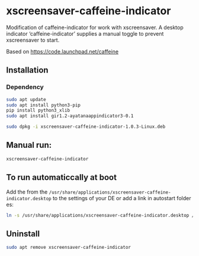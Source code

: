 # xscreensaver-caffeine-indicator

Modification of caffeine-indicator for work with xscreensaver.
A desktop indicator ‘caffeine-indicator’ supplies a manual toggle to prevent xscreensaver to start.

Based on https://code.launchpad.net/caffeine

## Installation

### Dependency
~~~bash
sudo apt update
sudo apt install python3-pip
pip install python3_xlib
sudo apt install gir1.2-ayatanaappindicator3-0.1
~~~

~~~bash
sudo dpkg -i xscreensaver-caffeine-indicator-1.0.3-Linux.deb
~~~

## Manual run:

~~~bash
xscreensaver-caffeine-indicator
~~~

## To run automaticcally at boot
Add the from the `/usr/share/applications/xscreensaver-caffeine-indicator.desktop` to the settings of your DE or add a link in autostart folder es:
 
~~~bash
ln -s /usr/share/applications/xscreensaver-caffeine-indicator.desktop /home/$USER/.config/autostart/xscreensaver-caffeine-indicator.desktop
~~~

## Uninstall
~~~bash
sudo apt remove xscreensaver-caffeine-indicator
~~~
